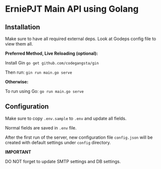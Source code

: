 # ErniePJT Main API using Golang

## Installation

Make sure to have all required external deps. Look at Godeps config file to view them all.

**Preferred Method, Live Reloading (optional):**

Install Gin `go get github.com/codegangsta/gin`

Then run: `gin run main.go serve`

**Otherwise:**

To run using Go: `go run main.go serve`

## Configuration

Make sure to copy `.env.sample` to `.env` and update all fields.

Normal fields are saved in `.env` file.

After the first run of the server, new configuration file `config.json` will be created with default settings under `config` directory.

**IMPORTANT**

DO NOT forget to update SMTP settings and DB settings.
